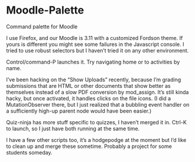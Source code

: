 # Moodle-Palette
Command palette for Moodle

I use Firefox, and our Moodle is 3.11 with a customized Fordson theme. If yours is different you might see some failures in the Javascript console. I tried to use robust selectors but I haven’t tried it on any other environment.
 
Control/command-P launches it. Try navigating home or to activities by name.
 
I’ve been hacking on the “Show Uploads” recently, because I’m grading submissions that are HTML or other documents that show better as themselves instead of a slow PDF conversion by mod_assign. It’s still kinda hacky, but once activated, it handles clicks on the file icons. (I did a MutationObserver there, but I just realized that a bubbling event handler on a sufficiently high-up parent node would have been easier.)
 
Quiz-ninja has more stuff specific to quizzes, I haven’t merged it in. Ctrl-K to launch, so I just have both running at the same time.
 
I have a few other scripts too, it’s a hodgepodge at the moment but I’d like to clean up and merge these sometime. Probably a project for some students someday.
